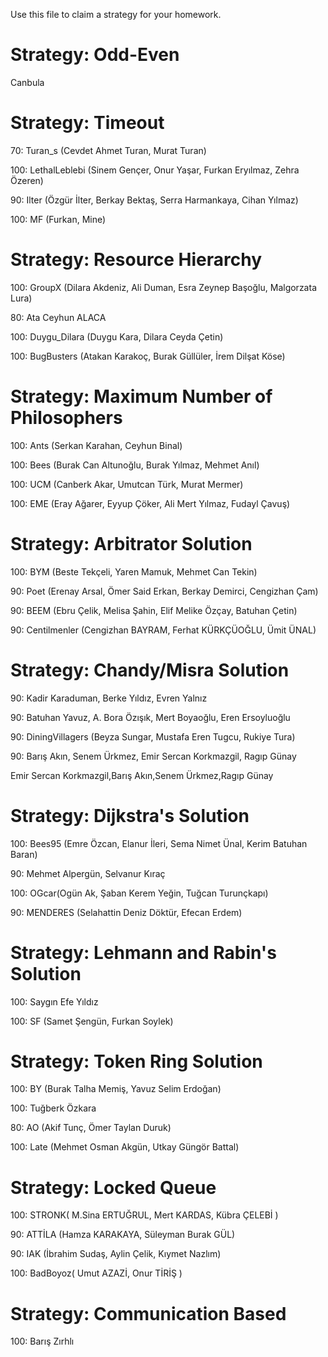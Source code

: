 Use this file to claim a strategy for your homework.

# Strategy: Odd-Even
Canbula

# Strategy: Timeout
70: Turan_s (Cevdet Ahmet Turan, Murat Turan)

100: LethalLeblebi (Sinem Gençer, Onur Yaşar, Furkan Eryılmaz, Zehra Özeren)

90: Ilter (Özgür İlter, Berkay Bektaş, Serra Harmankaya, Cihan Yılmaz)

100: MF (Furkan, Mine)

# Strategy: Resource Hierarchy
100: GroupX (Dilara Akdeniz, Ali Duman, Esra Zeynep Başoğlu, Malgorzata Lura)

80: Ata Ceyhun ALACA

100: Duygu_Dilara (Duygu Kara, Dilara Ceyda Çetin)

100: BugBusters (Atakan Karakoç, Burak Güllüler, İrem Dilşat Köse)

# Strategy: Maximum Number of Philosophers
100: Ants (Serkan Karahan, Ceyhun Binal) 

100: Bees (Burak Can Altunoğlu, Burak Yılmaz, Mehmet Anıl)

100: UCM (Canberk Akar, Umutcan Türk, Murat Mermer)

100: EME (Eray Ağarer, Eyyup Çöker, Ali Mert Yılmaz, Fudayl Çavuş)

# Strategy: Arbitrator Solution
100: BYM (Beste Tekçeli, Yaren Mamuk, Mehmet Can Tekin)

90: Poet (Erenay Arsal, Ömer Said Erkan, Berkay Demirci, Cengizhan Çam)

90: BEEM (Ebru Çelik, Melisa Şahin, Elif Melike Özçay, Batuhan Çetin)

90: Centilmenler (Cengizhan BAYRAM, Ferhat KÜRKÇÜOĞLU, Ümit ÜNAL)

# Strategy: Chandy/Misra Solution
90: Kadir Karaduman, Berke Yıldız, Evren Yalnız

90: Batuhan Yavuz, A. Bora Özışık, Mert Boyaoğlu, Eren Ersoyluoğlu

90: DiningVillagers (Beyza Sungar, Mustafa Eren Tugcu, Rukiye Tura)

90: Barış Akın, Senem Ürkmez, Emir Sercan Korkmazgil, Ragıp Günay

Emir Sercan Korkmazgil,Barış Akın,Senem Ürkmez,Ragıp Günay

# Strategy: Dijkstra's Solution
100: Bees95 (Emre Özcan, Elanur İleri, Sema Nimet Ünal, Kerim Batuhan Baran)

90: Mehmet Alpergün, Selvanur Kıraç

100: OGcar(Ogün Ak, Şaban Kerem Yeğin, Tuğcan Turunçkapı)

90: MENDERES (Selahattin Deniz Döktür, Efecan Erdem)

# Strategy: Lehmann and Rabin's Solution
100: Saygın Efe Yıldız

100: SF (Samet Şengün, Furkan Soylek)

# Strategy: Token Ring Solution
100: BY (Burak Talha Memiş, Yavuz Selim Erdoğan)

100: Tuğberk Özkara

80: AO (Akif Tunç, Ömer Taylan Duruk)

100: Late (Mehmet Osman Akgün, Utkay Güngör Battal)

# Strategy: Locked Queue
100: STRONK( M.Sina ERTUĞRUL, Mert KARDAS, Kübra ÇELEBİ )

90: ATTİLA (Hamza KARAKAYA, Süleyman Burak GÜL)

90: IAK (İbrahim Sudaş, Aylin Çelik, Kıymet Nazlım)

100: BadBoyoz( Umut AZAZİ, Onur TİRİŞ )

# Strategy: Communication Based
100: Barış Zırhlı
